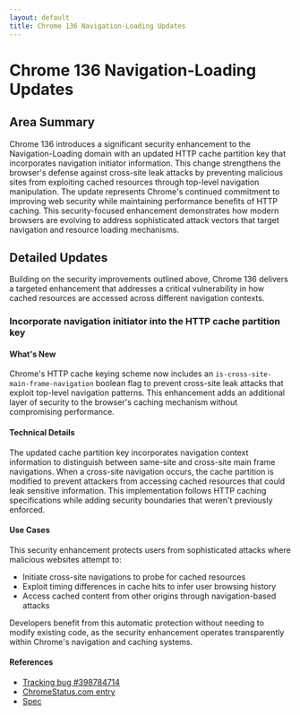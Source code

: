 ```yaml
---
layout: default
title: Chrome 136 Navigation-Loading Updates
---
```


# Chrome 136 Navigation-Loading Updates

## Area Summary

Chrome 136 introduces a significant security enhancement to the Navigation-Loading domain with an updated HTTP cache partition key that incorporates navigation initiator information. This change strengthens the browser's defense against cross-site leak attacks by preventing malicious sites from exploiting cached resources through top-level navigation manipulation. The update represents Chrome's continued commitment to improving web security while maintaining performance benefits of HTTP caching. This security-focused enhancement demonstrates how modern browsers are evolving to address sophisticated attack vectors that target navigation and resource loading mechanisms.

## Detailed Updates

Building on the security improvements outlined above, Chrome 136 delivers a targeted enhancement that addresses a critical vulnerability in how cached resources are accessed across different navigation contexts.

### Incorporate navigation initiator into the HTTP cache partition key

#### What's New
Chrome's HTTP cache keying scheme now includes an `is-cross-site-main-frame-navigation` boolean flag to prevent cross-site leak attacks that exploit top-level navigation patterns. This enhancement adds an additional layer of security to the browser's caching mechanism without compromising performance.

#### Technical Details
The updated cache partition key incorporates navigation context information to distinguish between same-site and cross-site main frame navigations. When a cross-site navigation occurs, the cache partition is modified to prevent attackers from accessing cached resources that could leak sensitive information. This implementation follows HTTP caching specifications while adding security boundaries that weren't previously enforced.

#### Use Cases
This security enhancement protects users from sophisticated attacks where malicious websites attempt to:
- Initiate cross-site navigations to probe for cached resources
- Exploit timing differences in cache hits to infer user browsing history
- Access cached content from other origins through navigation-based attacks

Developers benefit from this automatic protection without needing to modify existing code, as the security enhancement operates transparently within Chrome's navigation and caching systems.

#### References
- [Tracking bug #398784714](https://bugs.chromium.org/p/chromium/issues/detail?id=398784714)
- [ChromeStatus.com entry](https://chromestatus.com/feature/5108419906535424)
- [Spec](https://httpwg.org/specs/rfc9110.html#caching)